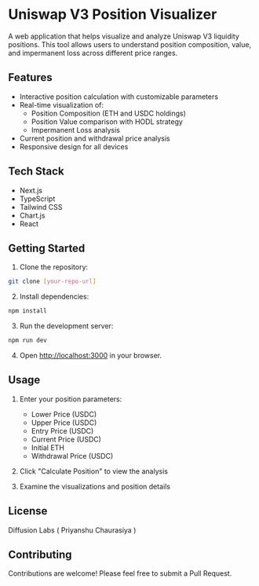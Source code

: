 # Uniswap V3 Position Visualizer

A web application that helps visualize and analyze Uniswap V3 liquidity positions. This tool allows users to understand position composition, value, and impermanent loss across different price ranges.

## Features

- Interactive position calculation with customizable parameters
- Real-time visualization of:
  - Position Composition (ETH and USDC holdings)
  - Position Value comparison with HODL strategy
  - Impermanent Loss analysis
- Current position and withdrawal price analysis
- Responsive design for all devices

## Tech Stack

- Next.js
- TypeScript
- Tailwind CSS
- Chart.js
- React

## Getting Started

1. Clone the repository:
```bash
git clone [your-repo-url]
```

2. Install dependencies:
```bash
npm install
```

3. Run the development server:
```bash
npm run dev
```

4. Open [http://localhost:3000](http://localhost:3000) in your browser.

## Usage

1. Enter your position parameters:
   - Lower Price (USDC)
   - Upper Price (USDC)
   - Entry Price (USDC)
   - Current Price (USDC)
   - Initial ETH
   - Withdrawal Price (USDC)

2. Click "Calculate Position" to view the analysis

3. Examine the visualizations and position details

## License

Diffusion Labs ( Priyanshu Chaurasiya )

## Contributing

Contributions are welcome! Please feel free to submit a Pull Request. 
